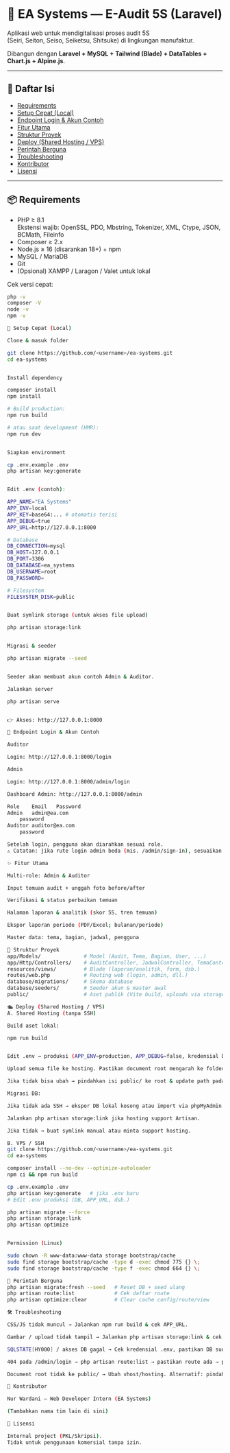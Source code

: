 # 🧾 EA Systems — E-Audit 5S (Laravel)

Aplikasi web untuk mendigitalisasi proses audit 5S  
(Seiri, Seiton, Seiso, Seiketsu, Shitsuke) di lingkungan manufaktur.  

Dibangun dengan **Laravel + MySQL + Tailwind (Blade) + DataTables + Chart.js + Alpine.js**.

---

## 📌 Daftar Isi
- [Requirements](#-requirements)
- [Setup Cepat (Local)](#-setup-cepat-local)
- [Endpoint Login & Akun Contoh](#-endpoint-login--akun-contoh)
- [Fitur Utama](#-fitur-utama)
- [Struktur Proyek](#-struktur-proyek)
- [Deploy (Shared Hosting / VPS)](#️-deploy-shared-hosting--vps)
- [Perintah Berguna](#-perintah-berguna)
- [Troubleshooting](#-troubleshooting)
- [Kontributor](#-kontributor)
- [Lisensi](#-lisensi)

---

## 📦 Requirements
- PHP ≥ 8.1  
  Ekstensi wajib: OpenSSL, PDO, Mbstring, Tokenizer, XML, Ctype, JSON, BCMath, Fileinfo
- Composer ≥ 2.x  
- Node.js ≥ 16 (disarankan 18+) + npm  
- MySQL / MariaDB  
- Git  
- (Opsional) XAMPP / Laragon / Valet untuk lokal  

Cek versi cepat:
```bash
php -v
composer -V
node -v
npm -v

🚀 Setup Cepat (Local)

Clone & masuk folder

git clone https://github.com/<username>/ea-systems.git
cd ea-systems


Install dependency

composer install
npm install

# Build production:
npm run build

# atau saat development (HMR):
npm run dev


Siapkan environment

cp .env.example .env
php artisan key:generate


Edit .env (contoh):

APP_NAME="EA Systems"
APP_ENV=local
APP_KEY=base64:... # otomatis terisi
APP_DEBUG=true
APP_URL=http://127.0.0.1:8000

# Database
DB_CONNECTION=mysql
DB_HOST=127.0.0.1
DB_PORT=3306
DB_DATABASE=ea_systems
DB_USERNAME=root
DB_PASSWORD=

# Filesystem
FILESYSTEM_DISK=public


Buat symlink storage (untuk akses file upload)

php artisan storage:link


Migrasi & seeder

php artisan migrate --seed


Seeder akan membuat akun contoh Admin & Auditor.

Jalankan server

php artisan serve


👉 Akses: http://127.0.0.1:8000

🔑 Endpoint Login & Akun Contoh

Auditor

Login: http://127.0.0.1:8000/login

Admin

Login: http://127.0.0.1:8000/admin/login

Dashboard Admin: http://127.0.0.1:8000/admin

Role	Email	Password
Admin	admin@ea.com
	password
Auditor	auditor@ea.com
	password

Setelah login, pengguna akan diarahkan sesuai role.
⚠️ Catatan: jika rute login admin beda (mis. /admin/sign-in), sesuaikan di route.

✨ Fitur Utama

Multi-role: Admin & Auditor

Input temuan audit + unggah foto before/after

Verifikasi & status perbaikan temuan

Halaman laporan & analitik (skor 5S, tren temuan)

Ekspor laporan periode (PDF/Excel; bulanan/periode)

Master data: tema, bagian, jadwal, pengguna

📁 Struktur Proyek
app/Models/              # Model (Audit, Tema, Bagian, User, ...)
app/Http/Controllers/    # AuditController, JadwalController, TemaController, ...
resources/views/         # Blade (laporan/analitik, form, dsb.)
routes/web.php           # Routing web (login, admin, dll.)
database/migrations/     # Skema database
database/seeders/        # Seeder akun & master awal
public/                  # Aset publik (Vite build, uploads via storage link)

🛳️ Deploy (Shared Hosting / VPS)
A. Shared Hosting (tanpa SSH)

Build aset lokal:

npm run build


Edit .env → produksi (APP_ENV=production, APP_DEBUG=false, kredensial DB hosting).

Upload semua file ke hosting. Pastikan document root mengarah ke folder public/.

Jika tidak bisa ubah → pindahkan isi public/ ke root & update path pada index.php (opsi darurat).

Migrasi DB:

Jika tidak ada SSH → ekspor DB lokal kosong atau import via phpMyAdmin.

Jalankan php artisan storage:link jika hosting support Artisan.

Jika tidak → buat symlink manual atau minta support hosting.

B. VPS / SSH
git clone https://github.com/<username>/ea-systems.git
cd ea-systems

composer install --no-dev --optimize-autoloader
npm ci && npm run build

cp .env.example .env
php artisan key:generate   # jika .env baru
# Edit .env produksi (DB, APP_URL, dsb.)

php artisan migrate --force
php artisan storage:link
php artisan optimize


Permission (Linux)

sudo chown -R www-data:www-data storage bootstrap/cache
sudo find storage bootstrap/cache -type d -exec chmod 775 {} \;
sudo find storage bootstrap/cache -type f -exec chmod 664 {} \;

🧪 Perintah Berguna
php artisan migrate:fresh --seed   # Reset DB + seed ulang
php artisan route:list             # Cek daftar route
php artisan optimize:clear         # Clear cache config/route/view

🛠️ Troubleshooting

CSS/JS tidak muncul → Jalankan npm run build & cek APP_URL.

Gambar / upload tidak tampil → Jalankan php artisan storage:link & cek permission storage/.

SQLSTATE[HY000] / akses DB gagal → Cek kredensial .env, pastikan DB sudah ada.

404 pada /admin/login → php artisan route:list → pastikan route ada → php artisan route:clear.

Document root tidak ke public/ → Ubah vhost/hosting. Alternatif: pindahkan isi public/ ke root & sesuaikan index.php.

👥 Kontributor

Nur Wardani — Web Developer Intern (EA Systems)

(Tambahkan nama tim lain di sini)

📄 Lisensi

Internal project (PKL/Skripsi).
Tidak untuk penggunaan komersial tanpa izin.
